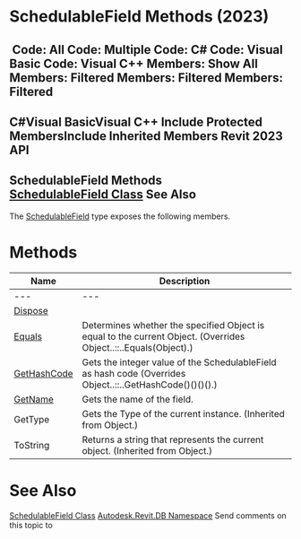 # SchedulableField Methods (2023)

﻿
 Code: All Code: Multiple Code: C# Code: Visual Basic Code: Visual C++  Members: Show All Members: Filtered Members: Filtered Members: Filtered   
---  
C#Visual BasicVisual C++
Include Protected MembersInclude Inherited Members
Revit 2023 API  
---  
SchedulableField Methods  
[SchedulableField Class](84f03bb5-a9b8-581c-631c-6240b4954099.md "SchedulableField Class") See Also  
---  
The [SchedulableField](84f03bb5-a9b8-581c-631c-6240b4954099.md "SchedulableField Class") type exposes the following members.
# Methods
| Name | Description |
| --- | --- |
| --- | --- | --- |
| [Dispose](c483110b-50b4-7420-f1cf-afa6ee996dc1.md "Dispose Method") |
| [Equals](6c7eb245-51fc-bb42-6236-881bfc52626e.md "Equals Method") | Determines whether the specified Object is equal to the current Object.  (Overrides Object..::..Equals(Object).) |
| [GetHashCode](96edcff0-9a8c-dd35-e598-19240cc93dc0.md "GetHashCode Method") | Gets the integer value of the SchedulableField as hash code  (Overrides Object..::..GetHashCode()()()().) |
| [GetName](b217ab1e-3027-c5a1-10dc-49912b313562.md "GetName Method") | Gets the name of the field. |
| GetType | Gets the Type of the current instance. (Inherited from Object.) |
| ToString | Returns a string that represents the current object. (Inherited from Object.) |

# See Also
[SchedulableField Class](84f03bb5-a9b8-581c-631c-6240b4954099.md "SchedulableField Class")
[Autodesk.Revit.DB Namespace](87546ba7-461b-c646-cbb1-2cb8f5bff8b2.md "Autodesk.Revit.DB Namespace")
Send comments on this topic to 